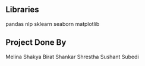 ## Libraries
pandas
nlp
sklearn
seaborn
matplotlib

## Project Done By
Melina Shakya
Birat Shankar Shrestha
Sushant Subedi
